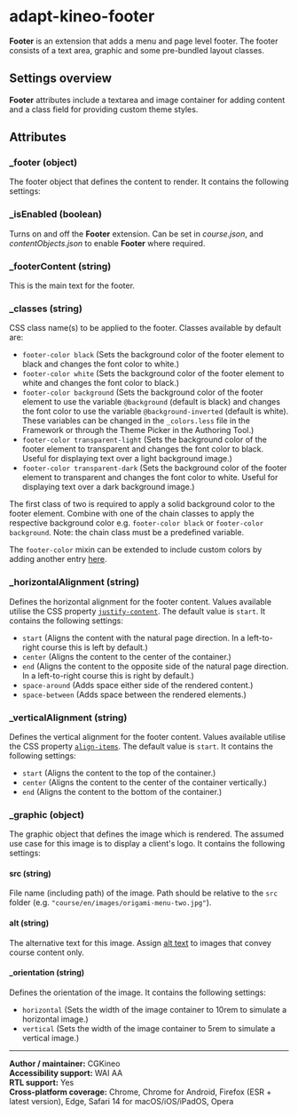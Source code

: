# adapt-kineo-footer

**Footer** is an extension that adds a menu and page level footer. The footer consists of a text area, graphic and some pre-bundled layout classes.

## Settings overview

**Footer** attributes include a textarea and image container for adding content and a class field for providing custom theme styles.

## Attributes

### \_footer (object)

The footer object that defines the content to render. It contains the following settings:

### \_isEnabled (boolean)

Turns on and off the **Footer** extension. Can be set in _course.json_, and _contentObjects.json_ to enable **Footer** where required.

### \_footerContent (string)

This is the main text for the footer.

### \_classes (string)

CSS class name(s) to be applied to the footer. Classes available by default are:

- `footer-color black` (Sets the background color of the footer element to black and changes the font color to white.)
- `footer-color white` (Sets the background color of the footer element to white and changes the font color to black.)
- `footer-color background` (Sets the background color of the footer element to use the variable `@background` (default is black) and changes the font color to use the variable `@background-inverted` (default is white). These variables can be changed in the `_colors.less` file in the Framework or through the Theme Picker in the Authoring Tool.)
- `footer-color transparent-light` (Sets the background color of the footer element to transparent and changes the font color to black. Useful for displaying text over a light background image.)
- `footer-color transparent-dark` (Sets the background color of the footer element to transparent and changes the font color to white. Useful for displaying text over a dark background image.)

The first class of two is required to apply a solid background color to the footer element. Combine with one of the chain classes to apply the respective background color e.g. `footer-color black` or `footer-color background`. Note: the chain class must be a predefined variable.

The `footer-color` mixin can be extended to include custom colors by adding another entry [here](https://github.com/cgkineo/adapt-footer/blob/master/less/footer.less#L51).

### \_horizontalAlignment (string)

Defines the horizontal alignment for the footer content. Values available utilise the CSS property [`justify-content`](https://developer.mozilla.org/en-US/docs/Web/CSS/justify-content). The default value is `start`. It contains the following settings:

- `start` (Aligns the content with the natural page direction. In a left-to-right course this is left by default.)
- `center` (Aligns the content to the center of the container.)
- `end` (Aligns the content to the opposite side of the natural page direction. In a left-to-right course this is right by default.)
- `space-around` (Adds space either side of the rendered content.)
- `space-between` (Adds space between the rendered elements.)

### \_verticalAlignment (string)

Defines the vertical alignment for the footer content. Values available utilise the CSS property [`align-items`](https://developer.mozilla.org/en-US/docs/Web/CSS/align-items). The default value is `start`. It contains the following settings:

- `start` (Aligns the content to the top of the container.)
- `center` (Aligns the content to the center of the container vertically.)
- `end` (Aligns the content to the bottom of the container.)

### \_graphic (object)

The graphic object that defines the image which is rendered. The assumed use case for this image is to display a client's logo. It contains the following settings:

#### src (string)

File name (including path) of the image. Path should be relative to the `src` folder (e.g. `"course/en/images/origami-menu-two.jpg"`).

#### alt (string)

The alternative text for this image. Assign [alt text](https://github.com/adaptlearning/adapt_framework/wiki/Providing-good-alt-text) to images that convey course content only.

#### \_orientation (string)

Defines the orientation of the image. It contains the following settings:

- `horizontal` (Sets the width of the image container to 10rem to simulate a horizontal image.)
- `vertical` (Sets the width of the image container to 5rem to simulate a vertical image.)

---

**Author / maintainer:** CGKineo <br>
**Accessibility support:** WAI AA <br>
**RTL support:** Yes <br>
**Cross-platform coverage:** Chrome, Chrome for Android, Firefox (ESR + latest version), Edge, Safari 14 for macOS/iOS/iPadOS, Opera<br>
